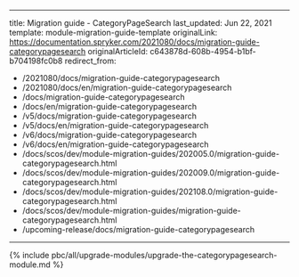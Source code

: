   
---
title: Migration guide - CategoryPageSearch
last_updated: Jun 22, 2021
template: module-migration-guide-template
originalLink: https://documentation.spryker.com/2021080/docs/migration-guide-categorypagesearch
originalArticleId: c643878d-608b-4954-b1bf-b704198fc0b8
redirect_from:
  - /2021080/docs/migration-guide-categorypagesearch
  - /2021080/docs/en/migration-guide-categorypagesearch
  - /docs/migration-guide-categorypagesearch
  - /docs/en/migration-guide-categorypagesearch
  - /v5/docs/migration-guide-categorypagesearch
  - /v5/docs/en/migration-guide-categorypagesearch
  - /v6/docs/migration-guide-categorypagesearch
  - /v6/docs/en/migration-guide-categorypagesearch
  - /docs/scos/dev/module-migration-guides/202005.0/migration-guide-categorypagesearch.html
  - /docs/scos/dev/module-migration-guides/202009.0/migration-guide-categorypagesearch.html
  - /docs/scos/dev/module-migration-guides/202108.0/migration-guide-categorypagesearch.html
  - /docs/scos/dev/module-migration-guides/migration-guide-categorypagesearch.html
  - /upcoming-release/docs/migration-guide-categorypagesearch
---
{% include pbc/all/upgrade-modules/upgrade-the-categorypagesearch-module.md %} <!-- To edit, see /_includes/pbc/all/upgrade-modules/upgrade-the-categorypagesearch-module.md -->
